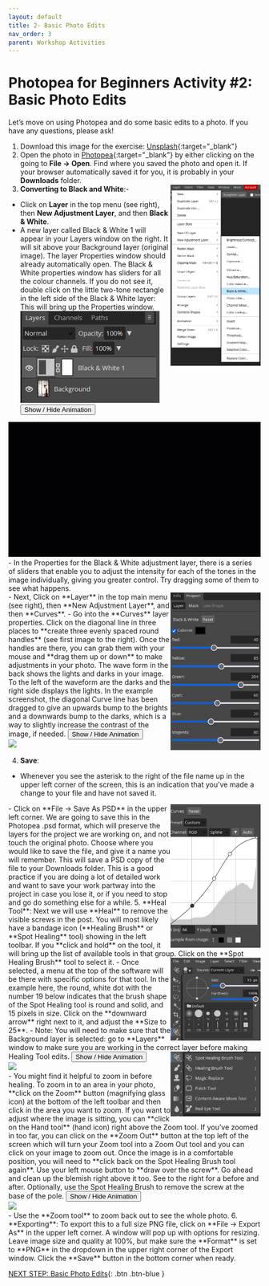 ```yaml
---
layout: default
title: 2- Basic Photo Edits
nav_order: 3
parent: Workshop Activities
---
```


# Photopea for Beginners Activity #2: Basic Photo Edits
Let’s move on using Photopea and do some basic edits to a photo. If you have any questions, please ask!

1. Download this image for the exercise: [Unsplash](https://unsplash.com/photos/xEX_o0haX6c){:target="_blank"}
2. Open the photo in [Photopea](https://www.photopea.com/){:target="_blank"} by either clicking on the going to **File -> Open**. Find where you saved the photo and open it. If your browser automatically saved it for you, it is probably in your **Downloads** folder.
3. **Converting to Black and White**:- <img src="images/adjustmentlayer.png" style="float:right;width:180px;" alt="Adjustment Layer">
- Click on **Layer** in the top menu (see right), then **New Adjustment Layer**, and then **Black & White**.
- A new layer called Black & White 1 will appear in your Layers window on the right. It will sit above your Background layer (original image). The layer Properties window should already automatically open. The Black & White properties window has sliders for all the colour channels. If you do not see it, double click on the little two-tone rectangle in the left side of the Black & White layer: This will bring up the Properties window.<br>
 ![Layers Black and White 1](images/layers.png)
<button onclick="toggle('gif1')">Show / Hide Animation </button>
<div id="gif1">
      <img src="images/bw1-photopea.gif">
      </div>
- In the Properties for the Black & White adjustment layer, there is a series of sliders that enable you to adjust the intensity for each of the tones in the image individually, giving you greater control. Try dragging some of them to see what happens.<br>
  <img src="images/blackandwhite.png" style="float:right;width:180px;" alt="Properties Black and White Slider">
- Next, Click on **Layer** in the top main menu (see right), then **New Adjustment Layer**, and then **Curves**.
- Go into the **Curves** layer properties. Click on the diagonal line in three places to **create three evenly spaced round handles** (see first image to the right). Once the handles are there, you can grab them with your mouse and **drag them up or down** to make adjustments in your photo. The wave form in the back shows the lights and darks in your image. To the left of the waveform are the darks and the right side displays the lights. In the example screenshot, the diagonal Curve line has been dragged to give an upwards bump to the brights and a downwards bump to the darks, which is a way to slightly increase the contrast of the image, if needed.
<button onclick="toggle('gif2')">Show / Hide Animation </button>
<div id="gif2">
      <img src="images/curves1.gif">
      </div>
 
4. **Save**:  
- Whenever you see the asterisk to the right of the file name up in the upper left corner of the screen, this is an indication that you’ve made a change to your file and have not saved it.
 <img src="images/curves.png" style="float:right;width:180px;" alt="Curves">
- Click on **File -> Save As PSD** in the upper left corner. We are going to save this in the Photopea .psd format, which will preserve the layers for the project we are working on, and not touch the original photo. Choose where you would like to save the file, and give it a name you will remember. This will save a PSD copy of the file to your Downloads folder. This is a good practice if you are doing a lot of detailed work and want to save your work partway into the project in case you lose it, or if you need to stop and go do something else for a while. 
5. **Heal Tool**: Next we will use **Heal** to remove the visible screws in the post.
You will most likely have a bandage icon (**Healing Brush** or **Spot Healing** tool) showing in the left toolbar. If you **click and hold** on the tool, it will bring up the list of available tools in that group. Click on the **Spot Healing Brush** tool to select it.
<img src="images/healingbrushes.png" style="float:right;width:180px;" alt="Healing Brushes tool">
- Once selected, a menu at the top of the software will be there with specific options for that tool. In the example here, the round, white dot with the number 19 below indicates that the brush shape of the Spot Healing tool is round and solid, and 15 pixels in size. Click on the **downward arrow** right next to it, and adjust the **Size to 25**.
- Note: You will need to make sure that the Background layer is selected: go to **Layers** window to make sure you are working in the correct layer before making Healing Tool edits.
<img src="images/spothealing.png" style="float:right;width:180px;" alt="Spot healingbrush">
<button onclick="toggle('gif3')">Show / Hide Animation </button>
<div id="gif3">
      <img src="images/heal-tool.gif">
      </div>
-  You might find it helpful to zoom in before healing. To zoom in to an area in your photo, **click on the Zoom** button (magnifying glass icon) at the bottom of the left toolbar and then click in the area you want to zoom. If you want to adjust where the image is sitting, you can **click on the Hand tool** (hand icon) right above the Zoom tool. If you’ve zoomed in too far, you can click on the **Zoom Out** button at the top left of the screen which will turn your Zoom tool into a Zoom Out tool and you can click on your image to zoom out. Once the image is in a comfortable position, you will need to **click back on the Spot Healing Brush tool again**. Use your left mouse button to **draw over the screw**. Go ahead and clean up the blemish right above it too. See to the right for a before and after.  Optionally, use the Spot Healing Brush to remove the screw at the base of the pole.
<button onclick="toggle('gif4')">Show / Hide Animation </button>
<div id="gif4">
      <img src="images/spot-brush.gif">
      </div>
- Use the **Zoom tool** to zoom back out to see the whole photo. 
6. **Exporting**:
To export this to a full size PNG file, click on **File -> Export As** in the upper left corner. A window will pop up with options for resizing. Leave image size and quality at 100%,  but make sure the **Format** is set to **PNG** in the dropdown in the upper right corner of the Export window. Click the **Save** button in the bottom corner when ready.

<script>  

    function toggle(input) {
        var x = document.getElementById(input);
        if (x.style.display === "none") {
            x.style.display = "block";
        } else {
            x.style.display = "none";
        }
    }
</script>

[NEXT STEP: Basic Photo Edits](image-dimensions.html){: .btn .btn-blue }

